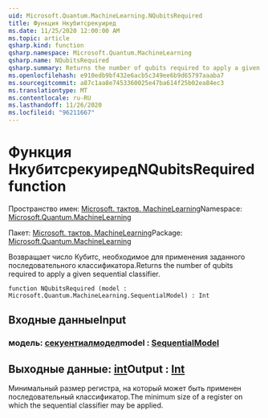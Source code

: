 ```yaml
---
uid: Microsoft.Quantum.MachineLearning.NQubitsRequired
title: Функция Нкубитсрекуиред
ms.date: 11/25/2020 12:00:00 AM
ms.topic: article
qsharp.kind: function
qsharp.namespace: Microsoft.Quantum.MachineLearning
qsharp.name: NQubitsRequired
qsharp.summary: Returns the number of qubits required to apply a given sequential classifier.
ms.openlocfilehash: e910edb9bf432e6acb5c349ee6b9d65797aaaba7
ms.sourcegitcommit: a87c1aa8e7453360025e47ba614f25b02ea84ec3
ms.translationtype: MT
ms.contentlocale: ru-RU
ms.lasthandoff: 11/26/2020
ms.locfileid: "96211667"
---
```

# <a name="nqubitsrequired-function"></a><span data-ttu-id="ac413-102">Функция Нкубитсрекуиред</span><span class="sxs-lookup"><span data-stu-id="ac413-102">NQubitsRequired function</span></span>

<span data-ttu-id="ac413-103">Пространство имен: [Microsoft. тактов. MachineLearning](xref:Microsoft.Quantum.MachineLearning)</span><span class="sxs-lookup"><span data-stu-id="ac413-103">Namespace: [Microsoft.Quantum.MachineLearning](xref:Microsoft.Quantum.MachineLearning)</span></span>

<span data-ttu-id="ac413-104">Пакет: [Microsoft. тактов. MachineLearning](https://nuget.org/packages/Microsoft.Quantum.MachineLearning)</span><span class="sxs-lookup"><span data-stu-id="ac413-104">Package: [Microsoft.Quantum.MachineLearning](https://nuget.org/packages/Microsoft.Quantum.MachineLearning)</span></span>


<span data-ttu-id="ac413-105">Возвращает число Кубитс, необходимое для применения заданного последовательного классификатора.</span><span class="sxs-lookup"><span data-stu-id="ac413-105">Returns the number of qubits required to apply a given sequential classifier.</span></span>

```qsharp
function NQubitsRequired (model : Microsoft.Quantum.MachineLearning.SequentialModel) : Int
```


## <a name="input"></a><span data-ttu-id="ac413-106">Входные данные</span><span class="sxs-lookup"><span data-stu-id="ac413-106">Input</span></span>

### <a name="model--sequentialmodel"></a><span data-ttu-id="ac413-107">модель: [секуентиалмодел](xref:Microsoft.Quantum.MachineLearning.SequentialModel)</span><span class="sxs-lookup"><span data-stu-id="ac413-107">model : [SequentialModel](xref:Microsoft.Quantum.MachineLearning.SequentialModel)</span></span>





## <a name="output--int"></a><span data-ttu-id="ac413-108">Выходные данные: [int](xref:microsoft.quantum.lang-ref.int)</span><span class="sxs-lookup"><span data-stu-id="ac413-108">Output : [Int](xref:microsoft.quantum.lang-ref.int)</span></span>

<span data-ttu-id="ac413-109">Минимальный размер регистра, на который может быть применен последовательный классификатор.</span><span class="sxs-lookup"><span data-stu-id="ac413-109">The minimum size of a register on which the sequential classifier may be applied.</span></span>